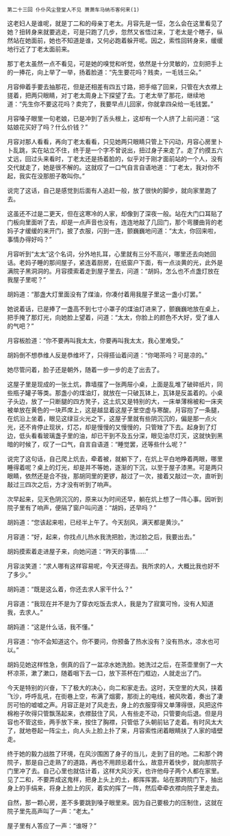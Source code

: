     第二十三回 仆仆风尘登堂人不见 萧萧车马纳币客何来(1) 

   这老妇人是谁呢，就是丁二和的母亲丁老太。月容先是一怔，怎么会在这里看见了她？扭转身来就要逃走，可是只跑了几步，忽然又省悟过来，丁老太是个瞎子，纵然站在她面前，她也不知道是谁，又何必跑着躲开呢。因之，索性回转身来，缓缓地行近了丁老太面前来。

   那丁老太虽然一点不看见，可是她的嗅觉和听觉，依然是十分灵敏的，立刻把手上的一捧花，向上举了一举，扬着脸道：“先生要花吗？贱卖，一毛钱三朵。”

   月容伸着手要去抽那花，但是还相差有四五寸路，把手缩了回来，只管在大衣襟上搓着，把两只眼睛，对丁老太周身上下探望了去。丁老太举了那花，继续地道：“先生你不要这花吗？卖完了，我要早点儿回家，你就拿四朵给一毛钱罢。”

   月容嗓子眼里一句老娘，已是冲到了舌头根上，这却有一个人挤了上前问道：“这姑娘花买好了吗？什么价钱？”

   月容对那人看看，再向丁老太看看，只见她两只眼睛只管上下闪动，月容心房里卜卜乱跳，实在站立不住，终于是一个字不曾说出，扭过身子来走了。走了约摸五六丈远，回过头来看时，丁老太还是扬着脸的，似乎对于刚才面前站的一个人，没有交代就走了，她是很不解的。这就叹了一口气自言自语地道：“丁老太，我对你不起，我实在没那胆子敢叫你。”

   说完了这话，自己是感觉到后面有人追赶一般，放了很快的脚步，就向家里跑了去。

   这虽还不过是二更天，但在这寒冷的人家，却像到了深夜一般。站在大门口耳贴了门板向里面听了去，却是一点声音也没有，连连地敲了几回门，那个弯腰曲背的老妈子才缓缓的来开门，披了衣服，闪到一连，颤巍巍地问道：“太太，你回来啦，事情办得好吗？”

   月容听到“太太”这个名词，分外地扎耳，心里就有三分不高兴，哪里还去向她回话。老妈子睡的那间屋子，紧连着厨房，在纸窗户下面，有一点淡黄的光，此外是满院子黑洞洞的。月容摸索着走到屋子里去，问道：“胡妈，怎么也不点盏灯放在我屋子里呢？”

   胡妈道：“那盏大灯里面没有了煤油，你凑付着用我屋子里这一盏小灯罢。”

   她说着话，已是捧了一盏高不到七寸小罩子的煤油灯进来了，颤巍巍地放在桌上，把手掩了那灯光，向她脸上望着，问道：“太太，你脸上的颜色不大好，受了谁人的气吧？”

   月容板脸道：“你不要再叫我太太，你要再叫我太太，我心里难受。”

   胡妈倒不想恭维人反是恭维坏了，只得搭讪着问道：“你喝茶吗？可是凉的。”

   她尽管问着，脸子还是朝外，随着一步一步的走了出去了。

   这屋子里是现成的一张土炕，靠墙摆了一张两屉小桌，上面是乱堆了破碎纸片，同些瓶子罐子等类。那盏小的煤油灯，就放在一只破瓦钵上，瓦钵是反盖着的。小桌子头边，放了一只断腿的四方凳子，这土炕又是特别的大，一床单薄棉被和一床夹被单放在黄色的一块芦席上，这是越显着这屋子里空虚与寒酸。月容抱了一条腿，在炕沿上坐着，眼见这绿豆火光之下，这屋子里就有些阴沉沉的，偏是那一点火光，还不肯停止现状，灯芯，却是慢慢的又慢慢的，只管矬了下去。起身到了灯边，低头看看玻璃盏子里的油，却已干到不及五分深，眼见油尽灯灭，这就快到黑暗的时候了，叹了一口气，自言自语道：“睡觉罢，还等些什么呢？”

   说完了这句话，自己爬上炕去，牵着被，就躺下了，在炕上平白地睁着两眼，哪里睡得着呢？桌上的灯光，却是并不等她，逐渐的下沉，以至于屋子漆黑。可是两只眼睛，依然还是合不拢，那胡同里的更锣，敲过了一次，接着又敲过一次，直听到敲过三四次之后，方才没有听到了响声。

   次早起来，见天色阴沉沉的，原来以为时间还早，躺在炕上想了一阵心事。因听到院子里有了响声，便隔了窗户叫问道：“胡妈，还早吗？”

   胡妈道：“您该起来啦，已经半上午了。今天刮风，满天都是黄沙。”

   月容道：“好，起来，你找点儿热水我洗把脸，洗过脸之后，我要出去。”

   胡妈摸索着走进屋子来，向她问道：“昨天的事情……”

   月容淡笑道：“求人哪有这样容易呢，今天还得去。我所求的人，大概比我也好不了多少。”

   胡妈道：“既是这么着，你还去求人家干什么？”

   月容道：“我现在并不是为了穿衣吃饭去求人，我是为了寂寞可怜，没有人知道我，去求人。”

   胡妈道：“这是什么话，我不懂。”

   月容道：“你不会知道这个。你不要问，你预备了热水没有？没有热水，凉水也可以。”

   胡妈见她这样性急，倒真的舀了一盆凉水她洗脸。她洗过之后，在茶壶里倒了一大杯凉茶，漱了漱口，随着咽下去一口，放下茶杯在门框边，人就走出了门。

   今天是特别的兴奋，下了极大的决心，向二和家走去。这时，天空里的大风，挟着飞沙，呼呼乱吼，在街巷上空，布满了烟雾，那街上的电线，被风吹着，奏出了凄厉可怕的嘘嘘之声。月容正是对了风走去，身上的衣服穿得又单薄得很，风把这件棉袍子吹得只管飘荡起来，衣襟鼓住了风，人有些走不动，只管要向后退。但是月容也不管这些，两手放下来，按住了胸襟，只管低了头朝前钻了走着。有时风太大了，就地卷起一阵尘土，向人头上脸上扑了来，月容索性闭着眼睛扶了人家的墙壁走。

   终于她的毅力战胜了环境，在风沙围困了身子的当儿，走到了目的地。二和那个跨院子，那是自己走熟了的道路，再也不用顾忌着什么，故意开着快步，就向那院子门里冲了去。自己心里也就估计着，这样大风沙天，也许他母子两个人都在家里。见了二和，不要弄成这鬼样，把身上头上的土，都挥挥罢。站在那跨院门下，抽出身上的手绢来，将身上脸上的灰，着实的挥了一阵，然后牵牵衣襟向院子里走去。

   自然，那一颗心房，差不多要跳到嗓子眼里来。因为自己要极力的压制住，这就在院子里先高声叫了一声：“老太。”

   屋子里有人答应了一声：“谁呀？”

